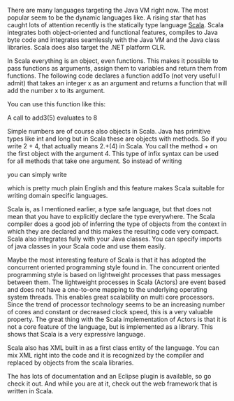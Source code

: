There are many languages targeting the Java VM right now. The most popular seem to be the dynamic languages like. A rising star that has caught lots of attention recently is the statically type language [Scala](http://www.scala-lang.org). Scala integrates both object-oriented and functional features, compiles to Java byte code and integrates seamlessly with the Java VM and the Java class libraries. Scala does also target the .NET platform CLR.

In Scala everything is an object, even functions. This makes it possible to pass functions as arguments, assign them to variables and return them from functions. The following code declares a function addTo (not very useful I admit) that takes an integer x as an argument and returns a function that will add the number x to its argument.

You can use this function like this:

A call to add3(5) evaluates to 8

Simple numbers are of course also objects in Scala. Java has primitive types like int and long but in Scala these are objects with methods. So if you write 2 + 4, that actually means 2.+(4) in Scala. You call the method + on the first object with the argument 4. This type of infix syntax can be used for all methods that take one argument. So instead of writing

you can simply write

which is pretty much plain English and this feature makes Scala suitable for writing domain specific languages.

Scala is, as I mentioned earlier, a type safe language, but that does not mean that you have to explicitly declare the type everywhere. The Scala compiler does a good job of inferring the type of objects from the context in which they are declared and this makes the resulting code very compact. Scala also integrates fully with your Java classes. You can specify imports of java classes in your Scala code and use them easily.

Maybe the most interesting feature of Scala is that it has adopted the concurrent oriented programming style found in. The concurrent oriented programming style is based on lightweight processes that pass messages between them. The lightweight processes in Scala (Actors) are event based and does not have a one-to-one mapping to the underlying operating system threads. This enables great scalability on multi core processors. Since the trend of processor technology seems to be an increasing number of cores and constant or decreased clock speed, this is a very valuable property. The great thing with the Scala implementation of Actors is that it is not a core feature of the language, but is implemented as a library. This shows that Scala is a very expressive language.

Scala also has XML built in as a first class entity of the language. You can mix XML right into the code and it is recognized by the compiler and replaced by objects from the scala libraries.

The has lots of documentation and an Eclipse plugin is available, so go check it out. And while you are at it, check out the web framework that is written in Scala.
